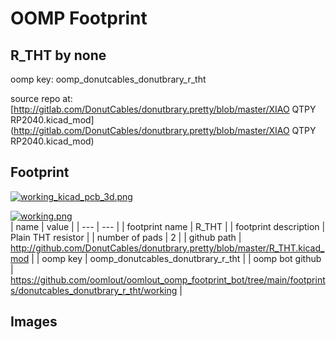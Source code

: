 # OOMP Footprint  
## R_THT  by none  
  
oomp key: oomp_donutcables_donutbrary_r_tht  
  
source repo at: [http://gitlab.com/DonutCables/donutbrary.pretty/blob/master/XIAO QTPY RP2040.kicad_mod](http://gitlab.com/DonutCables/donutbrary.pretty/blob/master/XIAO QTPY RP2040.kicad_mod)  
## Footprint  
  
[![working_kicad_pcb_3d.png](working_kicad_pcb_3d_600.png)](working_kicad_pcb_3d.png)  
  
[![working.png](working_600.png)](working.png)  
| name | value | 
| --- | --- | 
| footprint name | R_THT | 
| footprint description | Plain THT resistor | 
| number of pads | 2 | 
| github path | http://github.com/DonutCables/donutbrary.pretty/blob/master/R_THT.kicad_mod | 
| oomp key | oomp_donutcables_donutbrary_r_tht | 
| oomp bot github | https://github.com/oomlout/oomlout_oomp_footprint_bot/tree/main/footprints/donutcables_donutbrary_r_tht/working | 
## Images  
